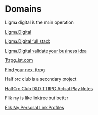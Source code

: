 # Domains

Ligma digital is the main operation

[Ligma.Digital](https://ligma.digital)

[Ligma.Digital full stack](https://ligma.digital/fullstack)

[Ligma.Digital validate your business idea](https://ligma.digital/validation)

[TtrpgList.com](https://ttrpglist.com)

[Find your next ttrpg](https://ttrpglist.com/games)

Half orc club is a secondary project

[HalfOrc Club D&D TTRPG Actual Play Notes](https://halforc.club)

Flik my is like linktree but better

[Flik My Personal Link Profiles](https://flik.my)
